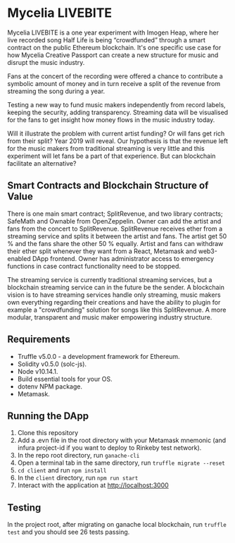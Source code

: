 # Mycelia LIVEBITE 
Mycelia LIVEBITE is a one year experiment with Imogen Heap, where her live recorded song Half Life is being “crowdfunded” through a smart contract on the public Ethereum blockchain. It's one specific use case for how Mycelia Creative Passport can create a new structure for music and disrupt the music industry.

Fans at the concert of the recording were offered a chance to contribute a symbolic amount of money and in turn receive a split of the revenue from streaming the song during a year.

Testing a new way to fund music makers independently from record labels, keeping the security, adding transparency. Streaming data will be visualised for the fans to get insight how money flows in the music industry today.

Will it illustrate the problem with current artist funding? Or will fans get rich from their split? Year 2019 will reveal. Our hypothesis is that the revenue left for the music makers from traditional streaming is very little and this experiment will let fans be a part of that experience. But can blockchain facilitate an alternative?


## Smart Contracts and Blockchain Structure of Value
There is one main smart contract; SplitRevenue, and two library contracts; SafeMath and Ownable from OpenZeppelin. Owner can add the artist and fans from the concert to SplitRevenue. SplitRevenue receives ether from a streaming service and splits it between the artist and fans. The artist get 50 % and the fans share the other 50 % equally. Artist and fans can withdraw their ether split whenever they want from a React, Metamask and web3-enabled DApp frontend. Owner has administrator access to emergency functions in case contract functionality need to be stopped.  

The streaming service is currently traditional streaming services, but a blockchain streaming service can in the future be the sender. A blockchain vision is to have streaming services handle only streaming, music makers own everything regarding their creations and have the ability to plugin for example a "crowdfunding" solution for songs like this SplitRevenue. A more modular, transparent and music maker empowering industry structure.   


## Requirements
* Truffle v5.0.0 - a development framework for Ethereum.
* Solidity v0.5.0 (solc-js).
* Node v10.14.1.
* Build essential tools for your OS. 
* dotenv NPM package.
* Metamask.

## Running the DApp
1. Clone this repository
2. Add a .evn file in the root directory with your Metamask mnemonic (and infura project-id if you want to deploy to Rinkeby test network).
3. In the repo root directory, run `ganache-cli`
4. Open a terminal tab in the same directory, run `truffle migrate --reset`
5. `cd client` and run `npm install` 
6. In the `client` directory, run `npm run start` 
7. Interact with the application at [http://localhost:3000](http://localhost:3000)

## Testing
In the project root, after migrating on ganache local blockchain, run `truffle test` and you should see 26 tests passing. 


